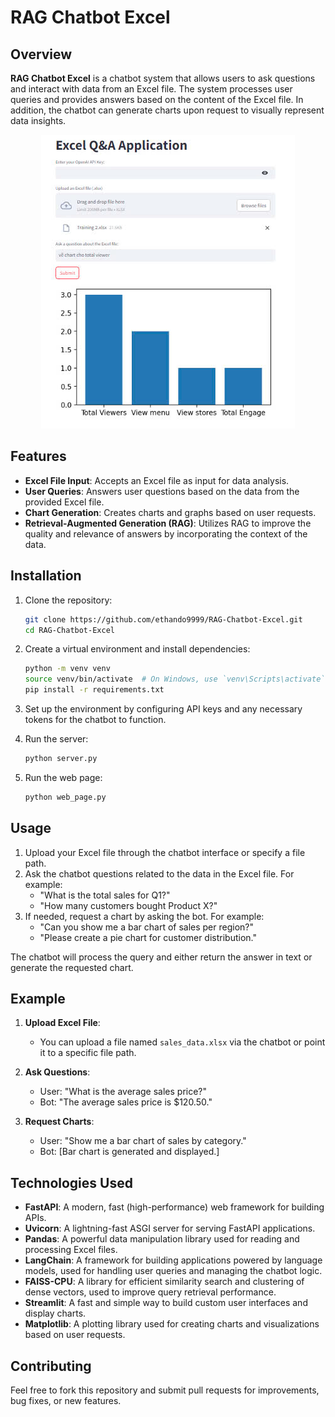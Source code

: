 # RAG Chatbot Excel

## Overview

**RAG Chatbot Excel** is a chatbot system that allows users to ask questions and interact with data from an Excel file. The system processes user queries and provides answers based on the content of the Excel file. In addition, the chatbot can generate charts upon request to visually represent data insights.

<p align="center">
  <img src="data/result.jpg" alt="Result" />
</p>

## Features

- **Excel File Input**: Accepts an Excel file as input for data analysis.
- **User Queries**: Answers user questions based on the data from the provided Excel file.
- **Chart Generation**: Creates charts and graphs based on user requests.
- **Retrieval-Augmented Generation (RAG)**: Utilizes RAG to improve the quality and relevance of answers by incorporating the context of the data.

## Installation

1. Clone the repository:

   ```bash
   git clone https://github.com/ethando9999/RAG-Chatbot-Excel.git
   cd RAG-Chatbot-Excel
   ```

2. Create a virtual environment and install dependencies:

   ```bash
   python -m venv venv
   source venv/bin/activate  # On Windows, use `venv\Scripts\activate`
   pip install -r requirements.txt
   ```

3. Set up the environment by configuring API keys and any necessary tokens for the chatbot to function.

4. Run the server:

   ```bash
   python server.py
   ```
5. Run the web page:

   ```bash
   python web_page.py
   ```
## Usage

1. Upload your Excel file through the chatbot interface or specify a file path.
2. Ask the chatbot questions related to the data in the Excel file. For example:
   - "What is the total sales for Q1?"
   - "How many customers bought Product X?"
3. If needed, request a chart by asking the bot. For example:
   - "Can you show me a bar chart of sales per region?"
   - "Please create a pie chart for customer distribution."

The chatbot will process the query and either return the answer in text or generate the requested chart.

## Example

1. **Upload Excel File**:
   - You can upload a file named `sales_data.xlsx` via the chatbot or point it to a specific file path.

2. **Ask Questions**:
   - User: "What is the average sales price?"
   - Bot: "The average sales price is $120.50."

3. **Request Charts**:
   - User: "Show me a bar chart of sales by category."
   - Bot: [Bar chart is generated and displayed.]

## Technologies Used

- **FastAPI**: A modern, fast (high-performance) web framework for building APIs.
- **Uvicorn**: A lightning-fast ASGI server for serving FastAPI applications.
- **Pandas**: A powerful data manipulation library used for reading and processing Excel files.
- **LangChain**: A framework for building applications powered by language models, used for handling user queries and managing the chatbot logic.
- **FAISS-CPU**: A library for efficient similarity search and clustering of dense vectors, used to improve query retrieval performance.
- **Streamlit**: A fast and simple way to build custom user interfaces and display charts.
- **Matplotlib**: A plotting library used for creating charts and visualizations based on user requests.

## Contributing

Feel free to fork this repository and submit pull requests for improvements, bug fixes, or new features.


